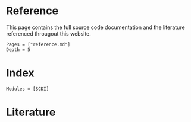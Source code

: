 # Reference

This page contains the full source code documentation and the literature referenced througout this website.

```@contents
Pages = ["reference.md"]
Depth = 5
```

# Index

```@autodocs
Modules = [SCDI]
```

# Literature 

```@bibliography
```